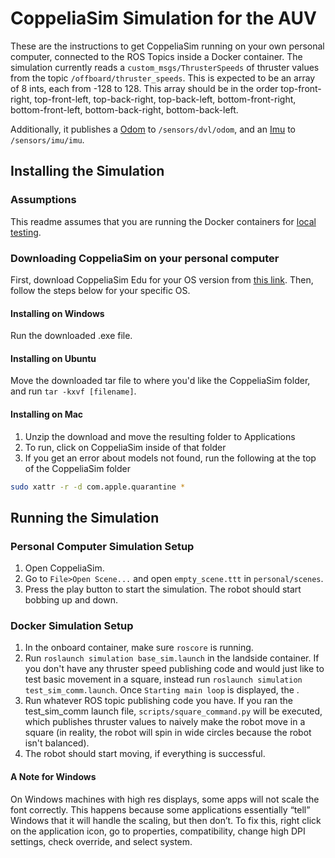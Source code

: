 # CoppeliaSim Simulation for the AUV
These are the instructions to get CoppeliaSim running on your own personal computer, connected to the ROS Topics inside a Docker container. The simulation currently reads a `custom_msgs/ThrusterSpeeds` of thruster values from the topic `/offboard/thruster_speeds`. This is expected to be an array of 8 ints, each from -128 to 128. This array should be in the order top-front-right, top-front-left, top-back-right, top-back-left, bottom-front-right, bottom-front-left, bottom-back-right, bottom-back-left.

Additionally, it publishes a [Odom](http://docs.ros.org/en/noetic/api/nav_msgs/html/msg/Odometry.html) to `/sensors/dvl/odom`, and an [Imu](http://docs.ros.org/noetic/api/sensor_msgs/html/msg/Imu.html) to `/sensors/imu/imu`.

## Installing the Simulation
### Assumptions
This readme assumes that you are running the Docker containers for [local testing](https://github.com/DukeRobotics/robosub-ros#local-testing).


### Downloading CoppeliaSim on your personal computer
First, download CoppeliaSim Edu for your OS version from [this link](https://coppeliarobotics.com/downloads). Then, follow the steps below for your specific OS.
#### Installing on Windows
Run the downloaded .exe file.

#### Installing on Ubuntu
Move the downloaded tar file to where you'd like the CoppeliaSim folder, and run `tar -kxvf [filename]`.

#### Installing on Mac
1. Unzip the download and move the resulting folder to Applications
2. To run, click on CoppeliaSim inside of that folder
3. If you get an error about models not found, run the following at the top of the CoppeliaSim folder
```bash
sudo xattr -r -d com.apple.quarantine *
```

## Running the Simulation

### Personal Computer Simulation Setup
1. Open CoppeliaSim.
2. Go to `File>Open Scene...` and open `empty_scene.ttt` in `personal/scenes`.
3. Press the play button to start the simulation. The robot should start bobbing up and down.

### Docker Simulation Setup
1. In the onboard container, make sure `roscore` is running.
2. Run `roslaunch simulation base_sim.launch` in the landside container. If you don't have any thruster speed publishing code and would just like to test basic movement in a square, instead run `roslaunch simulation test_sim_comm.launch`. Once `Starting main loop` is displayed, the .
3. Run whatever ROS topic publishing code you have. If you ran the test_sim_comm launch file, `scripts/square_command.py` will be executed, which publishes thruster values to naively make the robot move in a square (in reality, the robot will spin in wide circles because the robot isn't balanced).
4. The robot should start moving, if everything is successful.

#### A Note for Windows
On Windows machines with high res displays, some apps will not scale the font correctly. This happens because some applications essentially “tell” Windows that it will handle the scaling, but then don’t. To fix this, right click on the application icon, go to properties, compatibility, change high DPI settings, check override, and select system.

